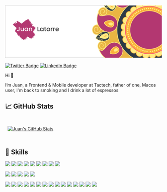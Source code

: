 [![Juan Latorre's GitHub Banner](./assets/github_header.png)](https://juanlatorre.cl)

[![Twitter Badge](https://img.shields.io/badge/Twitter-Profile-informational?style=flat&logo=twitter&logoColor=white&color=B33771)](https://twitter.com/unnamed_query)
[![LinkedIn Badge](https://img.shields.io/badge/LinkedIn-Profile-informational?style=flat&logo=linkedin&logoColor=white&color=B33771)](https://www.linkedin.com/in/juanfranciscolatorre/)

Hi 👋

I’m Juan, a Frontend & Mobile developer at Tactech, father of one, Macos user, I'm back to smoking and I drink a lot of espressos

## &#x1f4c8; GitHub Stats

<br>

<a href="https://github.com/juanlatorre" style="width:100%">
  <img align="center" style="margin:0.5rem" src="https://github-readme-stats.vercel.app/api?username=juanlatorre&show_icons=true&line_height=27&count_private=true&title_color=B33871&icon_color=EAB543&hide_border=true" alt="Juan's GitHub Stats" />
</a>

<br>
<br>

## 💼 Skills

![](https://img.shields.io/badge/Code-React-informational?style=flat&logo=react&logoColor=white&color=B33771)
![](https://img.shields.io/badge/Code-JavaScript-informational?style=flat&logo=JavaScript&logoColor=white&color=B33771)
![](https://img.shields.io/badge/Code-TypeScript-informational?style=flat&logo=TypeScript&logoColor=white&color=B33771)
![](https://img.shields.io/badge/Code-Dart-informational?style=flat&logo=Dart&logoColor=white&color=B33771)
![](https://img.shields.io/badge/Code-Flutter-informational?style=flat&logo=Flutter&logoColor=white&color=B33771)
![](https://img.shields.io/badge/Code-GraphQL-informational?style=flat&logo=GraphQL&logoColor=white&color=B33771)
![](https://img.shields.io/badge/Code-MongoDB-informational?style=flat&logo=MongoDB&logoColor=white&color=B33771)
![](https://img.shields.io/badge/Code-PostgresQL-informational?style=flat&logo=PostgresQL&logoColor=white&color=B33771)
![](https://img.shields.io/badge/Code-MySQL-informational?style=flat&logo=MySQL&logoColor=white&color=B33771)
<br>

![](https://img.shields.io/badge/Style-CSS-informational?style=flat&logo=css3&logoColor=white&color=B33771)
![](https://img.shields.io/badge/Style-Tailwind-informational?style=flat&logo=Tailwind-CSS&logoColor=white&color=B33771)
![](https://img.shields.io/badge/Style-Chakra_UI-informational?style=flat&logo=chakra-ui&logoColor=white&color=B33771)
![](https://img.shields.io/badge/Style-Styled_Components-informational?style=flat&logo=styled-components&logoColor=white&color=B33771)
![](https://img.shields.io/badge/Style-Sass-informational?style=flat&logo=Sass&logoColor=white&color=B33771)
<br>

![](https://img.shields.io/badge/Tools-Next.js-informational?style=flat&logo=next.js&logoColor=white&color=B33771)
![](https://img.shields.io/badge/Tools-Vercel-informational?style=flat&logo=vercel&logoColor=white&color=B33771)
![](https://img.shields.io/badge/Tools-Actions-informational?style=flat&logo=github-actions&logoColor=white&color=B33771)
![](https://img.shields.io/badge/Tools-NPM-informational?style=flat&logo=npm&logoColor=white&color=B33771)
![](https://img.shields.io/badge/Tools-PNPM-informational?style=flat&logo=pnpm&logoColor=white&color=B33771)
![](https://img.shields.io/badge/Tools-Yarn-informational?style=flat&logo=yarn&logoColor=white&color=B33771)
![](https://img.shields.io/badge/Tools-Photoshop-informational?style=flat&logo=Adobe-Photoshop&logoColor=white&color=B33771)
![](https://img.shields.io/badge/Tools-Illustrator-informational?style=flat&logo=Adobe-Illustrator&logoColor=white&color=B33771)
![](https://img.shields.io/badge/Tools-Figma-informational?style=flat&logo=Figma&logoColor=white&color=B33771)
![](https://img.shields.io/badge/Tools-Notion-informational?style=flat&logo=Notion&logoColor=white&color=B33771)
![](https://img.shields.io/badge/Tools-Jira-informational?style=flat&logo=Jira&logoColor=white&color=B33771)
![](https://img.shields.io/badge/Tools-GitHub-informational?style=flat&logo=GitHub&logoColor=white&color=B33771)
![](https://img.shields.io/badge/Tools-Bitbucket-informational?style=flat&logo=Bitbucket&logoColor=white&color=B33771)
![](https://img.shields.io/badge/Tools-GitLab-informational?style=flat&logo=GitLab&logoColor=white&color=B33771)
![](https://img.shields.io/badge/Tools-GitKraken-informational?style=flat&logo=gitkraken&logoColor=white&color=B33771)
<br>
